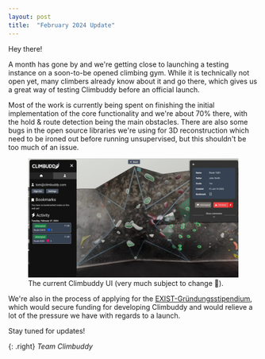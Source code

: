 ```yaml
---
layout: post
title:  "February 2024 Update"
---
```


Hey there!

A month has gone by and we're getting close to launching a testing instance on a soon-to-be opened climbing gym.
While it is technically not open yet, many climbers already know about it and go there, which gives us a great way of testing Climbuddy before an official launch.

Most of the work is currently being spent on finishing the initial implementation of the core functionality and we're about 70% there, with the hold & route detection being the main obstacles.
There are also some bugs in the open source libraries we're using for 3D reconstruction which need to be ironed out before running unsupervised, but this shouldn't be too much of an issue.

<figure class="center standout">
  <img src="/assets/2024-02-ui-screenshot.webp" alt="Screenshot of the Climbuddy UI for February 2024.">
  <figcaption>The current Climbuddy UI (very much subject to change 🙂).</figcaption>
</figure>

We're also in the process of applying for the [EXIST-Gründungsstipendium](https://www.exist.de/EXIST/Navigation/DE/Gruendungsfoerderung/EXIST-Gruendungsstipendium/exist-gruendungsstipendium.html), which would secure funding for developing Climbuddy and would relieve a lot of the pressure we have with regards to a launch.

Stay tuned for updates!

{: .right}
_Team Climbuddy_
